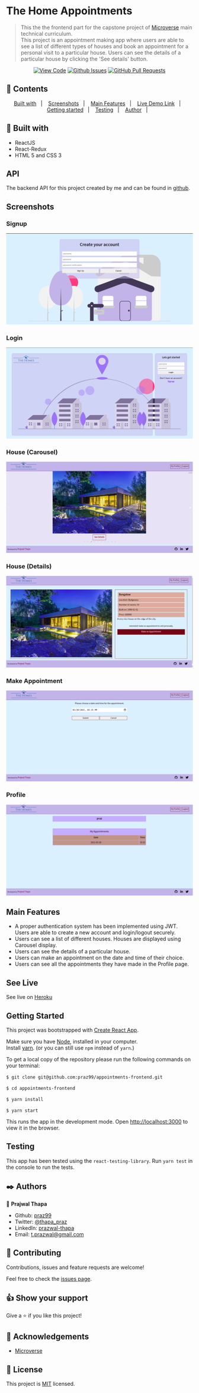 # The Home Appointments

>This the the frontend part for the capstone project of [Microverse](https://www.microverse.org/) main technical curriculum.  
>This project is an appointment making app where users are able to see a list of different types of houses and book an appointment for a personal visit to a particular house.
>Users can see the details of a particular house by clicking the 'See details' button.
<div align="center">

[![View Code](https://img.shields.io/badge/View%20-Code-green)](https://github.com/praz99/appointments-frontend)
[![Github Issues](https://img.shields.io/badge/GitHub-Issues-orange)](https://github.com/praz99/appointments-frontend/issues)
[![GitHub Pull Requests](https://img.shields.io/badge/GitHub-Pull%20Requests-blue)](https://github.com/praz99/appointments-frontend/pulls)

</div>

## 📝 Contents

<p align="center">
<a href="#with">Built with</a>&nbsp;&nbsp;&nbsp;|&nbsp;&nbsp;&nbsp;
<a href="#ss">Screenshots</a>&nbsp;&nbsp;&nbsp;|&nbsp;&nbsp;&nbsp;
<a href="#features">Main Features</a>&nbsp;&nbsp;&nbsp;|&nbsp;&nbsp;&nbsp;
<a href="#ll">Live Demo Link</a>&nbsp;&nbsp;&nbsp;|&nbsp;&nbsp;&nbsp;
<a href="#gs">Getting started</a>&nbsp;&nbsp;&nbsp;|&nbsp;&nbsp;&nbsp;
<a href="#testing">Testing</a>&nbsp;&nbsp;&nbsp;|&nbsp;&nbsp;&nbsp;
<a href="#author">Author</a>&nbsp;&nbsp;&nbsp;|&nbsp;&nbsp;&nbsp;
</p>

## 🔧 Built with<a name = "with"></a>
- ReactJS
- React-Redux
- HTML 5 and CSS 3

## API<a name= "backend"></a>

The backend API for this project created by me and can be found in [github](https://github.com/praz99/appointments-backend).

## Screenshots<a name = "ss"></a>

### Signup
![screenshot](src/images/signup.png)

### Login
![screenshot](src/images/login.png)

### House (Carousel)
![screenshot](src/images/carousel-slide.png)

### House (Details)
![screenshot](src/images/details.png)

### Make Appointment
![screenshot](src/images/make_appointment.png)

### Profile
![screenshot](src/images/profile.png)

## Main Features<a name = "features"></a>

- A proper authentication system has been implemented using JWT. Users are able to create a new account and login/logout securely.
- Users can see a list of different houses. Houses are displayed using Carousel display.
- Users can see the details of a particular house.
- Users can make an appointment on the date and time of their choice.
- Users can see all the appointments they have made in the Profile page.

## See Live<a name = "ll"></a>
See live on [Heroku](https://praz-appointments.herokuapp.com/)


## Getting Started <a name = "gs"></a>
This project was bootstrapped with [Create React App](https://github.com/facebook/create-react-app).

Make sure you have [Node](https://nodejs.org/en/), installed in your computer.   
Install [yarn](https://yarnpkg.com/getting-started/install). (or you can still use ```npm``` instead of ```yarn```.)

To get a local copy of the repository please run the following commands on your terminal:

```
$ git clone git@github.com:praz99/appointments-frontend.git
```
```
$ cd appointments-frontend
```

```
$ yarn install
```
```
$ yarn start
```

This runs the app in the development mode.
Open [http://localhost:3000](http://localhost:3000) to view it in the browser.

## Testing<a name = "testing"></a>
This app has been tested using the ```react-testing-library```.
Run ```yarn test``` in the console to run the tests.

## ✒️  Authors <a name = "author"></a>

👤 **Prajwal Thapa**

- Github: [praz99](https://github.com/praz99)
- Twitter: [@thapa_praz](https://twitter.com/thapa_praz)
- LinkedIn: [prazwal-thapa](https://linkedin.com/in/prazwal-thapa)
- Email: t.prazwal@gmail.com

## 🤝 Contributing

Contributions, issues and feature requests are welcome!

Feel free to check the [issues page](https://github.com/praz99/appointments-frontend/issues).


## 👍 Show your support

Give a ⭐️ if you like this project!

## :clap: Acknowledgements
- [Microverse](https://www.microverse.org/)

## 📝 License

This project is [MIT](./LICENSE) licensed.
